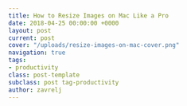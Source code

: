 ```yaml
---
title: How to Resize Images on Mac Like a Pro
date: 2018-04-25 00:00:00 +0000
layout: post
current: post
cover: "/uploads/resize-images-on-mac-cover.png"
navigation: true
tags:
- productivity
class: post-template
subclass: post tag-productivity
author: zavrelj
---
```


